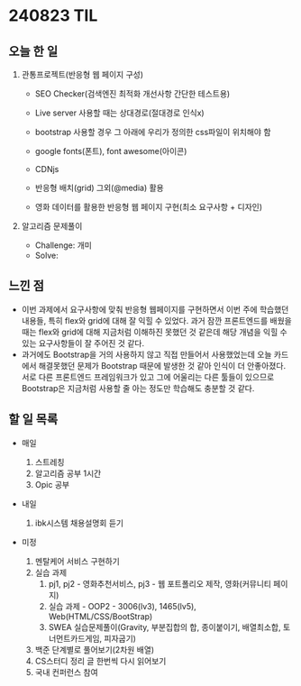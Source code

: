 # 240823 TIL

## 오늘 한 일
1. 관통프로젝트(반응형 웹 페이지 구성)
    - SEO Checker(검색엔진 최적화 개선사항 간단한 테스트용)
    - Live server 사용할 때는 상대경로(절대경로 인식x)
    - bootstrap 사용할 경우 그 아래에 우리가 정의한 css파일이 위치해야 함
    - google fonts(폰트), font awesome(아이콘)
    - CDNjs
    - 반응형 배치(grid) 그외(@media) 활용

    - 영화 데이터를 활용한 반응형 웹 페이지 구현(최소 요구사항 + 디자인)

2. 알고리즘 문제풀이
   - Challenge: 개미
   - Solve: 

## 느낀 점
- 이번 과제에서 요구사항에 맞춰 반응형 웹페이지를 구현하면서 이번 주에 학습했던 내용들, 특히 flex와 grid에 대해 잘 익힐 수 있었다. 과거 잠깐 프론트엔드를 배웠을 때는 flex와 grid에 대해 지금처럼 이해하진 못했던 것 같은데 해당 개념을 익힐 수 있는 요구사항들이 잘 주어진 것 같다.
- 과거에도 Bootstrap을 거의 사용하지 않고 직접 만들어서 사용했었는데 오늘 카드에서 해결못했던 문제가 Bootstrap 때문에 발생한 것 같아 인식이 더 안좋아졌다. 서로 다른 프론트엔드 프레임워크가 있고 그에 어울리는 다른 툴들이 있으므로 Bootstrap은 지금처럼 사용할 줄 아는 정도만 학습해도 충분할 것 같다.

## 할 일 목록
 - 매일
    1. 스트레칭
    2. 알고리즘 공부 1시간
    3. Opic 공부

 - 내일
    1. ibk시스템 채용설명회 듣기

 - 미정
    1. 멘탈케어 서비스 구현하기
    2. 실습 과제
        1. pj1, pj2 - 영화추천서비스, pj3 - 웹 포트폴리오 제작, 영화(커뮤니티 페이지)
        2. 실습 과제 - OOP2 - 3006(lv3), 1465(lv5), Web(HTML/CSS/BootStrap)
        3. SWEA 실습문제풀이(Gravity, 부분집합의 합, 종이붙이기, 배열최소합, 토너먼트카드게임, 피자굽기)
    3. 백준 단계별로 풀어보기(2차원 배열)
    4. CS스터디 정리 글 한번씩 다시 읽어보기
    5. 국내 컨퍼런스 참여